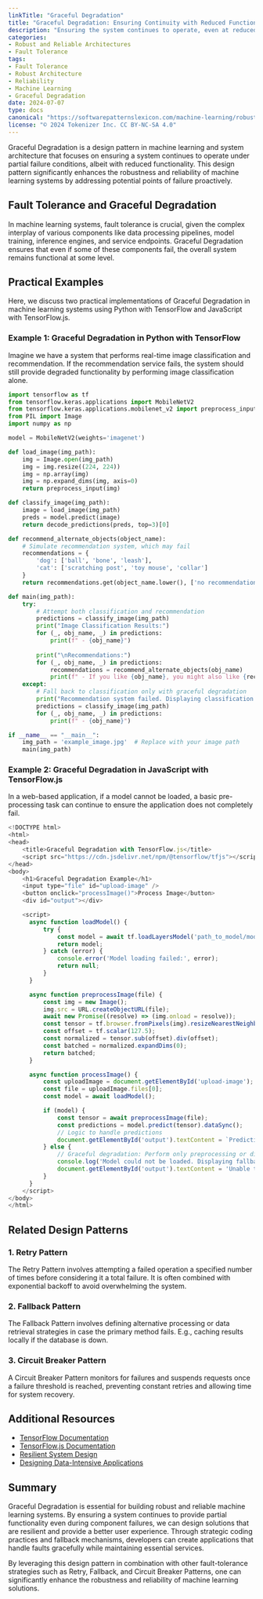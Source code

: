 ```yaml
---
linkTitle: "Graceful Degradation"
title: "Graceful Degradation: Ensuring Continuity with Reduced Functionality"
description: "Ensuring the system continues to operate, even at reduced functionality, when parts fail."
categories:
- Robust and Reliable Architectures
- Fault Tolerance
tags:
- Fault Tolerance
- Robust Architecture
- Reliability
- Machine Learning
- Graceful Degradation
date: 2024-07-07
type: docs
canonical: "https://softwarepatternslexicon.com/machine-learning/robust-and-reliable-architectures/fault-tolerance/graceful-degradation"
license: "© 2024 Tokenizer Inc. CC BY-NC-SA 4.0"
---
```



Graceful Degradation is a design pattern in machine learning and system architecture that focuses on ensuring a system continues to operate under partial failure conditions, albeit with reduced functionality. This design pattern significantly enhances the robustness and reliability of machine learning systems by addressing potential points of failure proactively.

## Fault Tolerance and Graceful Degradation

In machine learning systems, fault tolerance is crucial, given the complex interplay of various components like data processing pipelines, model training, inference engines, and service endpoints. Graceful Degradation ensures that even if some of these components fail, the overall system remains functional at some level.

## Practical Examples

Here, we discuss two practical implementations of Graceful Degradation in machine learning systems using Python with TensorFlow and JavaScript with TensorFlow.js.

### Example 1: Graceful Degradation in Python with TensorFlow

Imagine we have a system that performs real-time image classification and recommendation. If the recommendation service fails, the system should still provide degraded functionality by performing image classification alone.

```python
import tensorflow as tf
from tensorflow.keras.applications import MobileNetV2
from tensorflow.keras.applications.mobilenet_v2 import preprocess_input, decode_predictions
from PIL import Image
import numpy as np

model = MobileNetV2(weights='imagenet')

def load_image(img_path):
    img = Image.open(img_path)
    img = img.resize((224, 224))
    img = np.array(img)
    img = np.expand_dims(img, axis=0)
    return preprocess_input(img)

def classify_image(img_path):
    image = load_image(img_path)
    preds = model.predict(image)
    return decode_predictions(preds, top=3)[0]

def recommend_alternate_objects(object_name):
    # Simulate recommendation system, which may fail
    recommendations = {
        'dog': ['ball', 'bone', 'leash'],
        'cat': ['scratching post', 'toy mouse', 'collar']
    }
    return recommendations.get(object_name.lower(), ['no recommendations available'])

def main(img_path):
    try:
        # Attempt both classification and recommendation
        predictions = classify_image(img_path)
        print("Image Classification Results:")
        for (_, obj_name, _) in predictions:
            print(f" - {obj_name}")
        
        print("\nRecommendations:")
        for (_, obj_name, _) in predictions:
            recommendations = recommend_alternate_objects(obj_name)
            print(f" - If you like {obj_name}, you might also like {recommendations}")
    except:
        # Fall back to classification only with graceful degradation
        print("Recommendation system failed. Displaying classification results only.")
        predictions = classify_image(img_path)
        for (_, obj_name, _) in predictions:
            print(f" - {obj_name}")

if __name__ == "__main__":
    img_path = 'example_image.jpg'  # Replace with your image path
    main(img_path)
```

### Example 2: Graceful Degradation in JavaScript with TensorFlow.js

In a web-based application, if a model cannot be loaded, a basic pre-processing task can continue to ensure the application does not completely fail.

```javascript
<!DOCTYPE html>
<html>
<head>
    <title>Graceful Degradation with TensorFlow.js</title>
    <script src="https://cdn.jsdelivr.net/npm/@tensorflow/tfjs"></script>
</head>
<body>
    <h1>Graceful Degradation Example</h1>
    <input type="file" id="upload-image" />
    <button onclick="processImage()">Process Image</button>
    <div id="output"></div>

    <script>
      async function loadModel() {
          try {
              const model = await tf.loadLayersModel('path_to_model/model.json');
              return model;
          } catch (error) {
              console.error('Model loading failed:', error);
              return null;
          }
      }

      async function preprocessImage(file) {
          const img = new Image();
          img.src = URL.createObjectURL(file);
          await new Promise((resolve) => (img.onload = resolve));
          const tensor = tf.browser.fromPixels(img).resizeNearestNeighbor([224, 224]).toFloat();
          const offset = tf.scalar(127.5);
          const normalized = tensor.sub(offset).div(offset);
          const batched = normalized.expandDims(0);
          return batched;
      }

      async function processImage() {
          const uploadImage = document.getElementById('upload-image');
          const file = uploadImage.files[0];
          const model = await loadModel();

          if (model) {
              const tensor = await preprocessImage(file);
              const predictions = model.predict(tensor).dataSync();
              // Logic to handle predictions
              document.getElementById('output').textContent = `Predictions: ${predictions}`;
          } else {
              // Graceful degradation: Perform only preprocessing or display a message
              console.log('Model could not be loaded. Displaying fallback response.');
              document.getElementById('output').textContent = 'Unable to load the model, but preprocessing is completed.';
          }
      }
    </script>
</body>
</html>
```

## Related Design Patterns

### 1. **Retry Pattern**
The Retry Pattern involves attempting a failed operation a specified number of times before considering it a total failure. It is often combined with exponential backoff to avoid overwhelming the system.

### 2. **Fallback Pattern**
The Fallback Pattern involves defining alternative processing or data retrieval strategies in case the primary method fails. E.g., caching results locally if the database is down.

### 3. **Circuit Breaker Pattern**
A Circuit Breaker Pattern monitors for failures and suspends requests once a failure threshold is reached, preventing constant retries and allowing time for system recovery.

## Additional Resources

- [TensorFlow Documentation](https://www.tensorflow.org/api_docs)
- [TensorFlow.js Documentation](https://js.tensorflow.org/api/latest/)
- [Resilient System Design](https://martinfowler.com/articles/masstransit-in-the-enterprise.html)
- [Designing Data-Intensive Applications](https://dataintensive.net/)

## Summary

Graceful Degradation is essential for building robust and reliable machine learning systems. By ensuring a system continues to provide partial functionality even during component failures, we can design solutions that are resilient and provide a better user experience. Through strategic coding practices and fallback mechanisms, developers can create applications that handle faults gracefully while maintaining essential services.

By leveraging this design pattern in combination with other fault-tolerance strategies such as Retry, Fallback, and Circuit Breaker Patterns, one can significantly enhance the robustness and reliability of machine learning solutions.

